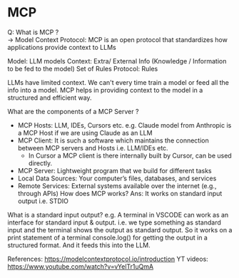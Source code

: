 # MCP



Q: What is MCP ?     
-> Model Context Protocol: MCP is an open protocol that standardizes how applications provide context to LLMs
 
Model: LLM models
Context: Extra/ External Info (Knowledge / Information to be fed to the model)
Set of Rules Protocol: Rules

LLMs have limited context. We can't every time train a model or feed all the info into a model.
MCP helps in providing context to the model in a structured and efficient way.

What are the components of a MCP Server ?
* MCP Hosts: LLM, IDEs, Cursors etc. e.g. Claude model from Anthropic is a MCP Host if we are using Claude as an LLM
* MCP Client: It is such a software which maintains the connection between MCP servers and Hosts i.e. LLM/IDEs etc.
    * In Cursor a MCP client is there internally built by Cursor, can be used directly.
* MCP Server: Lightweight program that we build for different tasks    
* Local Data Sources: Your computer’s files, databases, and services  
* Remote Services: External systems available over the internet (e.g., through APIs)
How does MCP works?
Ans: It works on standard input output i.e. STDIO

What is a standard input output? 
e.g. A terminal in VSCODE can work as an interface for standard input & output. i.e. we type something as standard input and the terminal shows the output as standard output. 
So it works on a print statement of a terminal
console.log() for getting the output in a structured format. And it feeds this into the LLM.



References: https://modelcontextprotocol.io/introduction
YT videos: https://www.youtube.com/watch?v=vYelTr1uQmA
